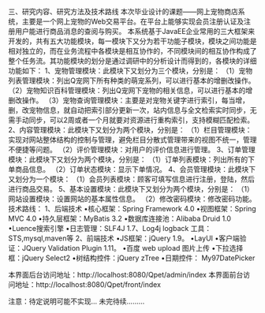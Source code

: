 三、研究内容、研究方法及技术路线
    本次毕业设计的课题——网上宠物商店系统，主要是一个网上宠物的Web交易平台。在平台上能够实现会员注册认证及注册用户能进行商品消息的查阅与购买。 
    本系统基于JavaEE企业常用的三大框架来开发的，共有五大功能模块，每一模块下又分为若干功能子模块，模块之间功能是相对独立的，而在业务流程中各模块是相互协作的，不同模块间的相互协作构成了整个任务流。其功能模块的划分是通过调研中的分析设计而得到的，各模块的详细功能如下： 
1、宠物管理模块：此模块下又划分为三个模块，分别是：
（1）宠物列表管理模块：列出Q宠网下所有种类的萌宠系列，可以进行基本的增删改操作。
（2）宠物知识百科管理模块：列出Q宠网下宠物的相关信息，可以进行基本的增删改操作。
（3）宠物查询管理模块：主要是对宠物关键字进行索引，每当增，删，改宠物信息，就自动把索引部分更新一次，站内信息与全文检索实时同步，无需手动同步，可以2周或者一个月就要对资源进行重构索引，支持模糊匹配检索。
2、内容管理模块：此模块下又划分为两个模块，分别是：
（1）栏目管理模块：实现对网站整体结构的控制与管理，避免栏目分散式管理带来的视图不统一，管理不便捷等问题。
（2）评价管理模块：对用户的评价信息进行管理。
3、订单管理模块：此模块下又划分为两个模块，分别是：
（1）订单列表模块：列出所有的下单商品信息。
（2）订单状态模块：显示下单情况。
4、会员管理模块：此模块下又划分为一个模块：
（1）会员列表模块：顾客可填写信息进行注册，登陆，然后进行商品交易。
5、基本设置模块：此模块下又划分为两个模块，分别是：
（1）网站设置模块：设置网站的基本属性信息。
（2）修改密码模块：修改密码功能。
技术路线：
1、后端技术
	•核心框架：Spring Framework 4.0
	•视图框架：Spring MVC 4.0
	•持久层框架：MyBatis 3.2
	•数据库连接池：Alibaba Druid 1.0
	•Luence搜索引擎
	•日志管理：SLF4J 1.7、Log4j   logback
	  工具：STS,mysql,maven等
2、前端技术
	•JS框架：jQuery 1.9。
	•LayUI
	•客户端验证：JQuery Validation Plugin 1.11。
	•百度 web upload 图片上传
	•下拉选择框：jQuery Select2
	•树结构控件：jQuery zTree
	•日期控件： My97DatePicker



本界面后台访问地址：http://localhost:8080/Qpet/admin/index
本界面前台访问地址：http://localhost:8080/Qpet/front/index

注意：待定说明可能不实现...
未完待续.........